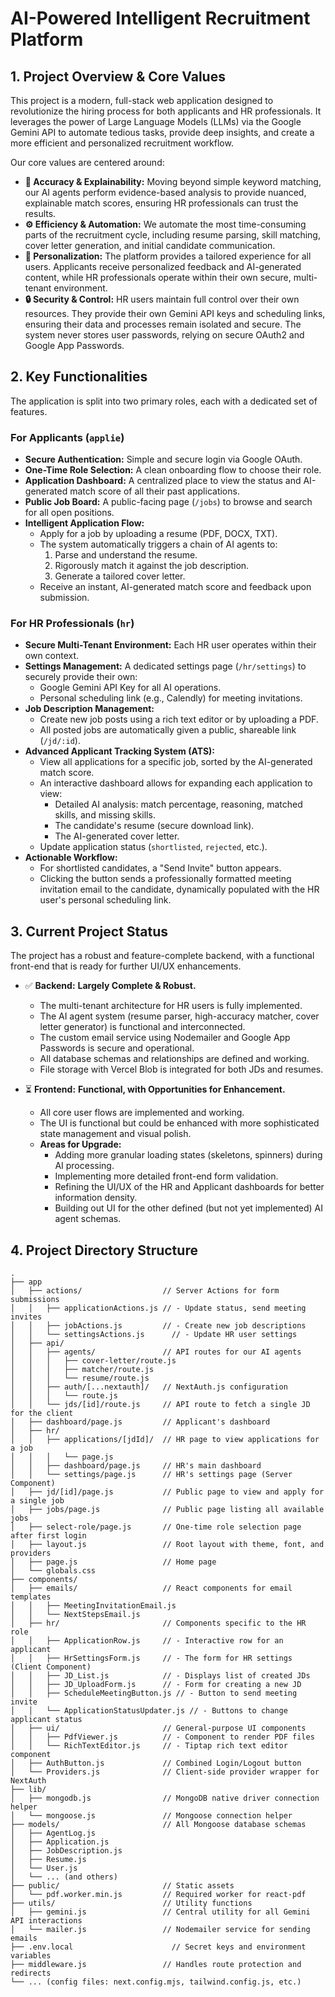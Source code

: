 # AI-Powered Intelligent Recruitment Platform

## 1. Project Overview & Core Values

This project is a modern, full-stack web application designed to revolutionize the hiring process for both applicants and HR professionals. It leverages the power of Large Language Models (LLMs) via the Google Gemini API to automate tedious tasks, provide deep insights, and create a more efficient and personalized recruitment workflow.

Our core values are centered around:

-   **🎯 Accuracy & Explainability:** Moving beyond simple keyword matching, our AI agents perform evidence-based analysis to provide nuanced, explainable match scores, ensuring HR professionals can trust the results.
-   **⚙️ Efficiency & Automation:** We automate the most time-consuming parts of the recruitment cycle, including resume parsing, skill matching, cover letter generation, and initial candidate communication.
-   **👤 Personalization:** The platform provides a tailored experience for all users. Applicants receive personalized feedback and AI-generated content, while HR professionals operate within their own secure, multi-tenant environment.
-   **🔒 Security & Control:** HR users maintain full control over their own resources. They provide their own Gemini API keys and scheduling links, ensuring their data and processes remain isolated and secure. The system never stores user passwords, relying on secure OAuth2 and Google App Passwords.

## 2. Key Functionalities

The application is split into two primary roles, each with a dedicated set of features.

### For Applicants (`applie`)
-   **Secure Authentication:** Simple and secure login via Google OAuth.
-   **One-Time Role Selection:** A clean onboarding flow to choose their role.
-   **Application Dashboard:** A centralized place to view the status and AI-generated match score of all their past applications.
-   **Public Job Board:** A public-facing page (`/jobs`) to browse and search for all open positions.
-   **Intelligent Application Flow:**
    -   Apply for a job by uploading a resume (PDF, DOCX, TXT).
    -   The system automatically triggers a chain of AI agents to:
        1.  Parse and understand the resume.
        2.  Rigorously match it against the job description.
        3.  Generate a tailored cover letter.
    -   Receive an instant, AI-generated match score and feedback upon submission.

### For HR Professionals (`hr`)
-   **Secure Multi-Tenant Environment:** Each HR user operates within their own context.
-   **Settings Management:** A dedicated settings page (`/hr/settings`) to securely provide their own:
    -   Google Gemini API Key for all AI operations.
    -   Personal scheduling link (e.g., Calendly) for meeting invitations.
-   **Job Description Management:**
    -   Create new job posts using a rich text editor or by uploading a PDF.
    -   All posted jobs are automatically given a public, shareable link (`/jd/:id`).
-   **Advanced Applicant Tracking System (ATS):**
    -   View all applications for a specific job, sorted by the AI-generated match score.
    -   An interactive dashboard allows for expanding each application to view:
        -   Detailed AI analysis: match percentage, reasoning, matched skills, and missing skills.
        -   The candidate's resume (secure download link).
        -   The AI-generated cover letter.
    -   Update application status (`shortlisted`, `rejected`, etc.).
-   **Actionable Workflow:**
    -   For shortlisted candidates, a "Send Invite" button appears.
    -   Clicking the button sends a professionally formatted meeting invitation email to the candidate, dynamically populated with the HR user's personal scheduling link.

## 3. Current Project Status

The project has a robust and feature-complete backend, with a functional front-end that is ready for further UI/UX enhancements.

-   ✅ **Backend:** **Largely Complete & Robust.**
    -   The multi-tenant architecture for HR users is fully implemented.
    -   The AI agent system (resume parser, high-accuracy matcher, cover letter generator) is functional and interconnected.
    -   The custom email service using Nodemailer and Google App Passwords is secure and operational.
    -   All database schemas and relationships are defined and working.
    -   File storage with Vercel Blob is integrated for both JDs and resumes.

-   ⏳ **Frontend:** **Functional, with Opportunities for Enhancement.**
    -   All core user flows are implemented and working.
    -   The UI is functional but could be enhanced with more sophisticated state management and visual polish.
    -   **Areas for Upgrade:**
        -   Adding more granular loading states (skeletons, spinners) during AI processing.
        -   Implementing more detailed front-end form validation.
        -   Refining the UI/UX of the HR and Applicant dashboards for better information density.
        -   Building out UI for the other defined (but not yet implemented) AI agent schemas.

## 4. Project Directory Structure

```
.
├── app
│   ├── actions/                  // Server Actions for form submissions
│   │   ├── applicationActions.js // - Update status, send meeting invites
│   │   ├── jobActions.js         // - Create new job descriptions
│   │   └── settingsActions.js      // - Update HR user settings
│   ├── api/
│   │   ├── agents/               // API routes for our AI agents
│   │   │   ├── cover-letter/route.js
│   │   │   ├── matcher/route.js
│   │   │   └── resume/route.js
│   │   ├── auth/[...nextauth]/   // NextAuth.js configuration
│   │   │   └── route.js
│   │   └── jds/[id]/route.js     // API route to fetch a single JD for the client
│   ├── dashboard/page.js         // Applicant's dashboard
│   ├── hr/
│   │   ├── applications/[jdId]/  // HR page to view applications for a job
│   │   │   └── page.js
│   │   ├── dashboard/page.js     // HR's main dashboard
│   │   └── settings/page.js      // HR's settings page (Server Component)
│   ├── jd/[id]/page.js           // Public page to view and apply for a single job
│   ├── jobs/page.js              // Public page listing all available jobs
│   ├── select-role/page.js       // One-time role selection page after first login
│   ├── layout.js                 // Root layout with theme, font, and providers
│   ├── page.js                   // Home page
│   └── globals.css
├── components/
│   ├── emails/                   // React components for email templates
│   │   ├── MeetingInvitationEmail.js
│   │   └── NextStepsEmail.js
│   ├── hr/                       // Components specific to the HR role
│   │   ├── ApplicationRow.js     // - Interactive row for an applicant
│   │   ├── HrSettingsForm.js     // - The form for HR settings (Client Component)
│   │   ├── JD_List.js            // - Displays list of created JDs
│   │   ├── JD_UploadForm.js      // - Form for creating a new JD
│   │   ├── ScheduleMeetingButton.js // - Button to send meeting invite
│   │   └── ApplicationStatusUpdater.js // - Buttons to change applicant status
│   ├── ui/                       // General-purpose UI components
│   │   ├── PdfViewer.js          // - Component to render PDF files
│   │   └── RichTextEditor.js     // - Tiptap rich text editor component
│   ├── AuthButton.js             // Combined Login/Logout button
│   └── Providers.js              // Client-side provider wrapper for NextAuth
├── lib/
│   ├── mongodb.js                // MongoDB native driver connection helper
│   └── mongoose.js               // Mongoose connection helper
├── models/                       // All Mongoose database schemas
│   ├── AgentLog.js
│   ├── Application.js
│   ├── JobDescription.js
│   ├── Resume.js
│   └── User.js
│   └── ... (and others)
├── public/                       // Static assets
│   └── pdf.worker.min.js         // Required worker for react-pdf
├── utils/                        // Utility functions
│   ├── gemini.js                 // Central utility for all Gemini API interactions
│   └── mailer.js                 // Nodemailer service for sending emails
├── .env.local                      // Secret keys and environment variables
├── middleware.js                 // Handles route protection and redirects
└── ... (config files: next.config.mjs, tailwind.config.js, etc.)
```